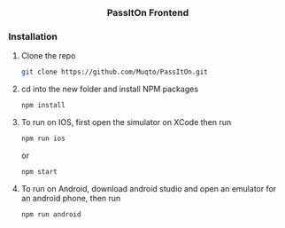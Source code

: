 <a name="readme-top"></a>

<!-- PROJECT LOGO -->
<br />
<div align="center">

  <h3 align="center">PassItOn Frontend</h3>

</div>

### Installation

1. Clone the repo
   ```sh
   git clone https://github.com/Muqto/PassItOn.git
   ```
2. cd into the new folder and install NPM packages
   ```sh
   npm install
   ```
3. To run on IOS, first open the simulator on XCode then run
   ```sh
   npm run ios
   ```
   or
   ```sh
   npm start
   ```
4. To run on Android, download android studio and open an emulator for an android phone, then run
   ```sh
   npm run android
   ```
